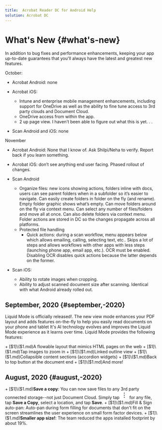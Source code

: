 ```yaml
---
title:  Acrobat Reader DC for Android Help
solution: Acrobat DC
---
```


# What's New {#what's-new}

In addition to bug fixes and performance enhancements, keeping your app up-to-date guarantees that you'll always have the latest and greatest new features.

October:

* Acrobat Android: none
* Acrobat iOS: 
  
  * Intune and enterprise mobile management enhancements, including support for OneDrive as well as the ability to fine tune access to 3rd party clouds and Document Cloud. 
  * OneDrive access from within the app. 
  * 2 up page view. I haven’t been able to figure out what this is yet. . . 

* Scan Android and iOS: none

November

* Acrobat Android: None that I know of. Ask Shilpi/Neha to verify. Report back if you learn something. 
* Acrobat iOS: don’t see anything end user facing. Phased rollout of changes. 
* Scan Android 

  * Organize files: new icons showing actions, folders inline with docs, users can see parent folders when in a subfolder so it’s easier to navigate. Can easily create folders in folder on the fly (and rename). Empty folder graphic shows what’s empty. Can move folders around on the fly via context menu. Can select any number of files/folders and move all at once. Can also delete folders via context menu. Folder actions are stored in DC so the changes propagate across all platforms. 
  * Protected file handling
    * Quick actions: during a scan workflow, menu appears below which allows emailing, calling, selecting text, etc.. Skips a lot of steps and allows workflows with other apps with less steps (launching phone app, email app, etc.). OCR must be enabled. Disabling OCR disables quick actions because the latter depends on the former. 
  
* Scan iOS: 

  * Ability to rotate images when cropping. 
  * Ability to adjust scanned document size after scanning. Identical with what Android already rolled out. 



## September, 2020 {#september,-2020}

Liquid Mode is officially released!. The new view mode enhances your PDF layout and adds features on-the-fly to help you easily read documents on your phone and tablet  It's AI technology evolves and improves the Liquid Mode experience as it learns over time. Liquid Mode provides the following features: 

\+ \[$1]\($1\.md\)A flowable layout that mimics HTML pages on the web
\+ \[$1]\($1\.md\)Tap images to zoom in 
\+ \[$1]\($1\.md\)Linked outline view
\+ \[$1]\($1\.md\)Collapsible content sections (accordion widgets)
\+ \[$1]\($1\.md\)Back to top button at the document end
\+ \[$1]\($1\.md\)And more!

## August, 2020 {#august,-2020}

\+ \[$1]\($1\.md\)**Save a copy**: You can now save files to any 3rd party connected storage--not just Document Cloud. Simply tap ![image](./images/overflowicon.png) for any file, tap **Save a Copy**, select a location, and tap **Save**.
\+ \[$1]\($1\.md\)Fill & Sign auto-pan: Auto-pan during form filling for documents that don't fit on the screen streamlines the user experience on small form factor devices. 
\+ \[$1]\($1\.md\)**Smaller app size!**: The team reduced the apps installed footprint by about 19%.
